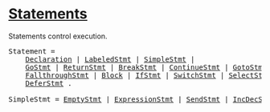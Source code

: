 # [Statements](#statements)

Statements control execution.

<pre>
<a id="Statement">Statement</a> =
	<a href="/Declarations%20and%20scope/#Declaration">Declaration</a> | <a href="/Statements/labeled_statements.html#LabeledStmt">LabeledStmt</a> | <a href="#SimpleStmt">SimpleStmt</a> |
	<a href="/Statements/go_statements.html#GoStmt">GoStmt</a> | <a href="/Statements/return_statements.html#ReturnStmt">ReturnStmt</a> | <a href="/Statements/break_statements.html#BreakStmt">BreakStmt</a> | <a href="/Statements/continue_statements.html#ContinueStmt">ContinueStmt</a> | <a href="/Statements/goto_statements.html#GotoStmt">GotoStmt</a> |
	<a href="/Statements/fallthrough_statements.html#FallthroughStmt">FallthroughStmt</a> | <a href="/Blocks/#Block">Block</a> | <a href="/Statements/if_statements.html#IfStmt">IfStmt</a> | <a href="/Statements/switch_statements.html#SwitchStmt">SwitchStmt</a> | <a href="/Statements/select_statements.html#SelectStmt">SelectStmt</a> | <a href="/Statements/for_statements.html#ForStmt">ForStmt</a> |
	<a href="/Statements/defer_statements.html#DeferStmt">DeferStmt</a> .
&nbsp;
<a id="SimpleStmt">SimpleStmt</a> = <a href="/Statements/empty_statements.html#EmptyStmt">EmptyStmt</a> | <a href="/Statements/expression_statements.html#ExpressionStmt">ExpressionStmt</a> | <a href="/Statements/send_statements.html#SendStmt">SendStmt</a> | <a href="/Statements/incdec_statements.html#IncDecStmt">IncDecStmt</a> | <a href="/Statements/assignments.html#Assignment">Assignment</a> | <a href="/Declarations%20and%20scope/short_variable_declarations.html#ShortVarDecl">ShortVarDecl</a> .
</pre>
